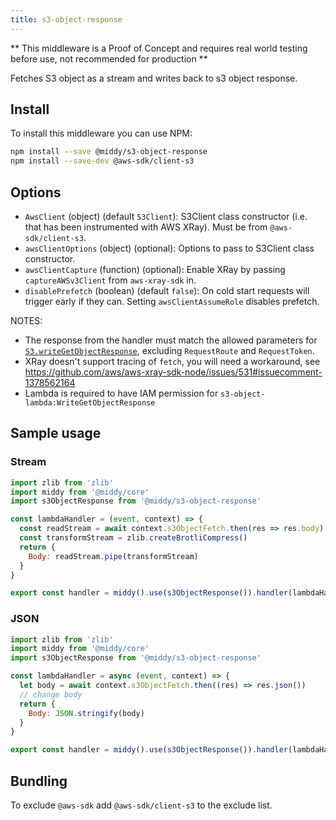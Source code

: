 ```yaml
---
title: s3-object-response
---
```


** This middleware is a Proof of Concept and requires real world testing before use, not recommended for production **

Fetches S3 object as a stream and writes back to s3 object response.

## Install

To install this middleware you can use NPM:

```bash npm2yarn
npm install --save @middy/s3-object-response
npm install --save-dev @aws-sdk/client-s3
```

## Options

- `AwsClient` (object) (default `S3Client`): S3Client class constructor (i.e. that has been instrumented with AWS XRay). Must be from `@aws-sdk/client-s3`.
- `awsClientOptions` (object) (optional): Options to pass to S3Client class constructor.
- `awsClientCapture` (function) (optional): Enable XRay by passing `captureAWSv3Client` from `aws-xray-sdk` in.
- `disablePrefetch` (boolean) (default `false`): On cold start requests will trigger early if they can. Setting `awsClientAssumeRole` disables prefetch.

NOTES:

- The response from the handler must match the allowed parameters for [`S3.writeGetObjectResponse`](https://docs.aws.amazon.com/AWSJavaScriptSDK/latest/AWS/S3.html#writeGetObjectResponse-property), excluding `RequestRoute` and `RequestToken`.
- XRay doesn't support tracing of `fetch`, you will need a workaround, see https://github.com/aws/aws-xray-sdk-node/issues/531#issuecomment-1378562164
- Lambda is required to have IAM permission for `s3-object-lambda:WriteGetObjectResponse`

## Sample usage

### Stream

```javascript
import zlib from 'zlib'
import middy from '@middy/core'
import s3ObjectResponse from '@middy/s3-object-response'

const lambdaHandler = (event, context) => {
  const readStream = await context.s3ObjectFetch.then(res => res.body)
  const transformStream = zlib.createBrotliCompress()
  return {
    Body: readStream.pipe(transformStream)
  }
}

export const handler = middy().use(s3ObjectResponse()).handler(lambdaHandler)
```

### JSON

```javascript
import zlib from 'zlib'
import middy from '@middy/core'
import s3ObjectResponse from '@middy/s3-object-response'

const lambdaHandler = async (event, context) => {
  let body = await context.s3ObjectFetch.then((res) => res.json())
  // change body
  return {
    Body: JSON.stringify(body)
  }
}

export const handler = middy().use(s3ObjectResponse()).handler(lambdaHandler)
```

## Bundling

To exclude `@aws-sdk` add `@aws-sdk/client-s3` to the exclude list.
